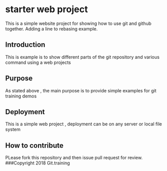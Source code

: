 
# starter web project

This is a simple website project for showing how to use git and github together.
Adding a line to rebasing example.

## Introduction
This is example  is to show different parts of the git repository
and various command using a web projects

## Purpose

As stated above , the main purpose is to provide simple examples for git training demos
## Deployment
This is a simple web project , deployment can be on any server or local file system
## How  to contribute
PLease fork this repository and then issue pull request for review.
###Copyright
2018 Git.training

